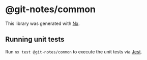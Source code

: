 # @git-notes/common

This library was generated with [Nx](https://nx.dev).

## Running unit tests

Run `nx test @git-notes/common` to execute the unit tests via [Jest](https://jestjs.io).
